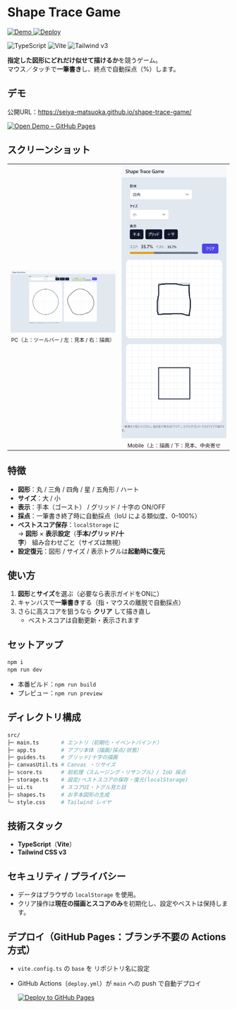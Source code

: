 # Shape Trace Game

<p>
  <a href="https://seiya-matsuoka.github.io/shape-trace-game/"> 
    <img alt="Demo" src="https://img.shields.io/badge/demo-GitHub%20Pages-2ea44f?logo=github">
  </a>
  <a href="https://github.com/seiya-matsuoka/shape-trace-game/actions/workflows/deploy.yml">
    <img alt="Deploy" src="https://github.com/seiya-matsuoka/shape-trace-game/actions/workflows/deploy.yml/badge.svg?branch=main">
  </a>
</p>

<p>
  <img alt="TypeScript" src="https://img.shields.io/badge/typescript-5%2B-3178C6?logo=typescript">
  <img alt="Vite" src="https://img.shields.io/badge/vite-5+-646CFF?logo=vite">
  <img alt="Tailwind v3" src="https://img.shields.io/badge/tailwindcss-3-06B6D4?logo=tailwindcss">
</p>

**指定した図形にどれだけ似せて描けるか**を競うゲーム。  
マウス／タッチで**一筆書き**し、終点で自動採点（%）します。

## デモ

公開URL：https://seiya-matsuoka.github.io/shape-trace-game/

[![Open Demo – GitHub Pages](https://img.shields.io/badge/demo-GitHub%20Pages-2ea44f?logo=github)](https://seiya-matsuoka.github.io/shape-trace-game/)

## スクリーンショット

<table>
  <tr>
    <td align="center">
      <img src="./docs/screenshot_pc.png" alt="PC layout" width="260"><br/>
      <sub>PC（上：ツールバー / 左：見本 / 右：描画）</sub>
    </td>
      <td align="center">
      <img src="./docs/screenshot_mobile.png" alt="Mobile layout" width="260"><br/>
      <sub>Mobile（上：描画 / 下：見本、中央寄せ</sub>
    </td>
  </tr>
</table>

## 特徴

- **図形**：丸 / 三角 / 四角 / 星 / 五角形 / ハート
- **サイズ**：大 / 小
- **表示**：手本（ゴースト） / グリッド / 十字の ON/OFF
- **採点**：一筆書き終了時に自動採点（IoU による類似度、0–100%）
- **ベストスコア保存**：`localStorage` に  
  → **図形** × **表示設定**（**手本/グリッド/十字**） 組み合わせごと（サイズは無視）
- **設定復元**：図形 / サイズ / 表示トグルは**起動時に復元**

## 使い方

1. **図形**と**サイズ**を選ぶ（必要なら表示ガイドをONに）
2. キャンバスで**一筆書き**する（指・マウスの離脱で自動採点）
3. さらに高スコアを狙うなら **クリア** して描き直し
   - ベストスコアは自動更新・表示されます

## セットアップ

```bash
npm i
npm run dev
```

- 本番ビルド：`npm run build`
- プレビュー：`npm run preview`

## ディレクトリ構成

```bash
src/
├─ main.ts       # エントリ（初期化・イベントバインド）
├─ app.ts        # アプリ本体（描画/採点/状態）
├─ guides.ts     # グリッド/十字の描画
├─ canvasUtil.ts # Canvas ・リサイズ
├─ score.ts      # 前処理（スムージング・リサンプル）/ IoU 採点
├─ storage.ts    # 設定/ベストスコアの保存・復元(localStorage)
├─ ui.ts         # スコアUI・トグル見た目
├─ shapes.ts     # お手本図形の生成
└─ style.css     # Tailwind レイヤ
```

## 技術スタック

- **TypeScript**（**Vite**）
- **Tailwind CSS v3**

## セキュリティ / プライバシー

- データはブラウザの `localStorage` を使用。
- クリア操作は**現在の描画とスコアのみ**を初期化し、設定やベストは保持します。

## デプロイ（GitHub Pages：ブランチ不要の Actions 方式）

- `vite.config.ts` の `base` を リポジトリ名に設定
- GitHub Actions（`deploy.yml`）が `main` への push で自動デプロイ

  [![Deploy to GitHub Pages](https://github.com/seiya-matsuoka/shape-trace-game/actions/workflows/deploy.yml/badge.svg?branch=main)](https://github.com/seiya-matsuoka/shape-trace-game/actions/workflows/deploy.yml)
